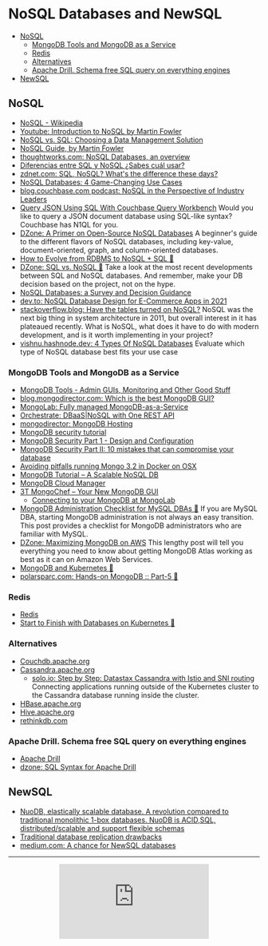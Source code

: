 # NoSQL Databases and NewSQL
- [NoSQL](#nosql)
	- [MongoDB Tools and MongoDB as a Service](#mongodb-tools-and-mongodb-as-a-service)
	- [Redis](#redis)
	- [Alternatives](#alternatives)
	- [Apache Drill. Schema free SQL query on everything engines](#apache-drill-schema-free-sql-query-on-everything-engines)
- [NewSQL](#newsql)

## NoSQL
- [NoSQL - Wikipedia](https://en.wikipedia.org/wiki/NoSQL)
- [Youtube: Introduction to NoSQL by Martin Fowler](https://www.youtube.com/watch?v=qI_g07C_Q5I)
- [NoSQL vs. SQL: Choosing a Data Management Solution](http://www.javacodegeeks.com/2015/10/nosql-vs-sql.html)
- [NoSQL Guide, by Martin Fowler](http://martinfowler.com/nosql.html)
- [thoughtworks.com: NoSQL Databases, an overview](https://www.thoughtworks.com/insights/blog/nosql-databases-overview)
- [Diferencias entre SQL y NoSQL ¿Sabes cuál usar?](http://www.facilcloud.com/noticias/?p=1294&lang=es_ES)
- [zdnet.com: SQL, NoSQL? What's the difference these days?](http://www.zdnet.com/article/sql-nosql-whats-the-difference-these-days/)
- [NoSQL Databases: 4 Game-Changing Use Cases](http://www.smartdatacollective.com/kingmesal/373466/nosql-databases-4-game-changing-use-cases)
- [blog.couchbase.com podcast: NoSQL in the Perspective of Industry Leaders](http://blog.couchbase.com/2016/january/nosql-in-the-perspective-of-industry-leaders)
- [Query JSON Using SQL With Couchbase Query Workbench](https://dzone.com/articles/query-json-using-sql-with-couchbase-query-workbenc) Would you like to query a JSON document database using SQL-like syntax? Couchbase has N1QL for you.
- [DZone: A Primer on Open-Source NoSQL Databases](https://dzone.com/articles/a-primer-on-open-source-nosql-databases) A beginner's guide to the different flavors of NoSQL databases, including key-value, document-oriented, graph, and column-oriented databases.
- [How to Evolve from RDBMS to NoSQL + SQL 🌟](https://www.linkedin.com/pulse/how-evolve-from-rdbms-nosql-sql-jim-scott)
- [DZone: SQL vs. NoSQL 🌟](https://dzone.com/articles/sql-vs-nosql) Take a look at the most recent developments between SQL and NoSQL databases. And remember, make your DB decision based on the project, not on the hype.
- [NoSQL Databases: a Survey and Decision Guidance](https://medium.baqend.com/nosql-databases-a-survey-and-decision-guidance-ea7823a822d)
- [dev.to: NoSQL Database Design for E-Commerce Apps in 2021](https://dev.to/danielkolb/nosql-database-design-for-e-commerce-apps-in-2021-390e)
- [stackoverflow.blog: Have the tables turned on NoSQL?](https://stackoverflow.blog/2021/01/14/have-the-tables-turned-on-nosql/) NoSQL was the next big thing in system architecture in 2011, but overall interest in it has plateaued recently. What is NoSQL, what does it have to do with modern development, and is it worth implementing in your project?
- [vishnu.hashnode.dev: 4 Types Of NoSQL Databases](https://vishnu.hashnode.dev/4-types-of-nosql-databases) Evaluate which type of NoSQL database best fits your use case

### MongoDB Tools and MongoDB as a Service
- [MongoDB Tools - Admin GUIs, Monitoring and Other Good Stuff](http://mongodb-tools.com/)
- [blog.mongodirector.com: Which is the best MongoDB GUI?](http://blog.mongodirector.com/which-is-the-best-mongodb-gui/)
- [MongoLab: Fully managed MongoDB-as-a-Service](https://mongolab.com/)
- [Orchestrate: DBaaS|NoSQL with One REST API](https://orchestrate.io/)
- [mongodirector: MongoDB Hosting](http://mongodirector.com)
- [MongoDB security tutorial](https://docs.mongodb.org/manual/administration/security)
- [MongoDB Security Part 1 - Design and Configuration](http://blog.mongodb.org/post/86408399868/mongodb-security-part-1-design-and-configuration)
- [MongoDB Security Part II: 10 mistakes that can compromise your database](http://blog.mongodb.org/post/87691901392/mongodb-security-part-ii-10-mistakes-that-can)
- [Avoiding pitfalls running Mongo 3.2 in Docker on OSX](https://iainhunter.wordpress.com/2016/01/12/avoiding-pitfalls-running-mongo-3-2-in-docker-on-osx/)
- [MongoDB Tutorial – A Scalable NoSQL DB](http://www.javacodegeeks.com/2015/09/mongodb-a-scalable-nosql-db.html)
- [MongoDB Cloud Manager](https://youtu.be/bB57HKeOvmw)
- [3T MongoChef – Your New MongoDB GUI](http://3t.io/)
	- [Connecting to your MongoDB at MongoLab](http://3t.io/blog/how-to-connect-to-mongolab/)
- [MongoDB Administration Checklist for MySQL DBAs 🌟](https://dzone.com/articles/mongodb-administration-checklist-for-mysql-dbas) If you are MySQL DBA, starting MongoDB administration is not always an easy transition. This post provides a checklist for MongoDB administrators who are familiar with MySQL.
- [DZone: Maximizing MongoDB on AWS](https://dzone.com/articles/maximizing-mongodb-on-aws) This lengthy post will tell you everything you need to know about getting MongoDB Atlas working as best as it can on Amazon Web Services.
- [MongoDB and Kubernetes 🌟](https://www.mongodb.com/kubernetes)
- [polarsparc.com: Hands-on MongoDB :: Part-5 🌟](https://www.polarsparc.com/xhtml/MongoDB-5.html)

### Redis
- [Redis](http://redis.io/)
- [Start to Finish with Databases on Kubernetes 🌟](https://redislabs.com/blog/start-to-finish-with-databases-on-kubernetes/)

### Alternatives
- [Couchdb.apache.org](http://couchdb.apache.org)
- [Cassandra.apache.org](http://cassandra.apache.org/)
	- [solo.io: Step by Step: Datastax Cassandra with Istio and SNI routing](https://www.solo.io/blog/step-by-step-datastax-cassandra-with-istio-and-sni-routing/) Connecting applications running outside of the Kubernetes cluster to the Cassandra database running inside the cluster. 
- [HBase.apache.org](http://hbase.apache.org/)
- [Hive.apache.org](https://hive.apache.org/)
- [rethinkdb.com](http://rethinkdb.com)

### Apache Drill. Schema free SQL query on everything engines
- [Apache Drill](https://drill.apache.org/)
- [dzone: SQL Syntax for Apache Drill](https://dzone.com/refcardz/sql-syntax-for-apache-drill)

## NewSQL
- [NuoDB, elastically scalable database. A revolution compared to traditional monolithic 1-box databases. NuoDB is ACID,SQL, distributed/scalable and support flexible schemas](http://www.nuodb.com/)
- [Traditional database replication drawbacks](http://www.nuodb.com/blog/replication-is-it-easy)
- [medium.com: A chance for NewSQL databases](https://medium.com/packlinkeng/a-chance-for-newsql-databases-3bba18fea6a1)

---
<center>
<iframe src="https://www.youtube.com/embed/qI_g07C_Q5I" frameborder="0" allow="accelerometer; autoplay; encrypted-media; gyroscope; picture-in-picture" allowfullscreen></iframe>
</center>